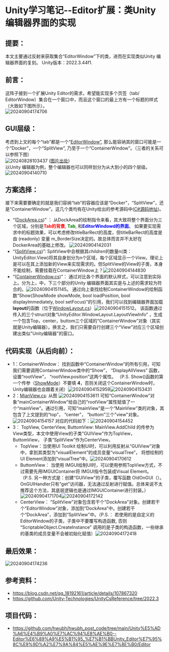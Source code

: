 # Unity学习笔记--Editor扩展：类Unity编辑器界面的实现

## 提要：
本文主要通过反射来获取集合“EditorWindow”下的类，进而在实现类似Unity 编辑器界面的复刻。 Unity版本：2022.3.44f1.

## 前言： 
这阵子接到一个扩展Unity Editor的需求，希望能实现多个页签（tab/ EditorWindow）集合在一个窗口中，而且这个窗口的最上方有一个标题的样式（大致如下图所示）。 \
![20240904174706](https://raw.githubusercontent.com/hwubh/Temp-Pics/main/20240904174706.png)

## GUI层级： 
考虑到上文的每个“tab”都是一个“<a href="https://docs.unity3d.com/6000.0/Documentation/ScriptReference/EditorWindow.html">EditorWindow”</a>, 那么能容纳其的窗口可能是一个“Docker”，一个“SplitView”, 乃至于一个“ContainerWindow”。（三者的关系可以参照下图）\
![20240828103437](https://raw.githubusercontent.com/hwubh/Temp-Pics/main/20240828103437.png) (<a href=https://blog.csdn.net/qq_18192161/article/details/107867320>图片出处</a>) <br>
以Unity 编辑器为例，整个编辑器也可以同样划分为从大到小的四个层级。<br>![20240904140710](https://raw.githubusercontent.com/hwubh/Temp-Pics/main/20240904140710.png)

## 方案选择：
接下来需要要确定的就是我们容纳“tab”的容器应该是“Docker”，“SplitView”，还是“ContainerWindow”。这几个类均有在Unity给出的参考源码中(<a href=https://github.com/Unity-Technologies/UnityCsReference/tree/2022.3>C#源码地址</a>)。
- “(<a href=https://github.com/Unity-Technologies/UnityCsReference/blob/2022.3/Editor/Mono/GUI/DockArea.cs>DockArea.cs</a>)” ： 从DockArea的绘制指令来看，其大致将整个界面分为三个区域，分别是<span style="color:red">**Tab的背景**</span>, <span style="color:green">**Tab**</span>, 和<span style="color:blue">**EditorWindowd的界面**</span>。 如果要实现需求中的标题效果，可以考虑修改titleBarRect的高度，但titleBarRect的高度是由 (readonly) 变量 m_BorderSize决定的。故总体而言并不太好在DockerArea的基础上修改。 ![20240904142031](https://raw.githubusercontent.com/hwubh/Temp-Pics/main/20240904142031.png)
- “(<a href=https://github.com/Unity-Technologies/UnityCsReference/blob/2022.3/Editor/Mono/GUI/SplitView.cs>SplitView.cs</a>)”: SplitView中会根据其*children*的数量n(类：UnityEditor.View)将其自身划分为n个区域，每个区域显示一个*View*。理论上是可以在其上添加新的View来实现需求的。但SplitView的View的子类，本身不能绘制，需要挂载在ContainerWindow上？![20240904144830](https://raw.githubusercontent.com/hwubh/Temp-Pics/main/20240904144830.png)
- “(<a href=https://github.com/Unity-Technologies/UnityCsReference/blob/2022.3/Editor/Mono/ContainerWindow.cs>ContainerWindow.cs</a>)”： 通过对比各个界面的默认样式，可以注意到实际上。分为上，中，下三个部分的Unity 编辑器界面其实是与上述的需求较为符合的。![20240904151145](https://raw.githubusercontent.com/hwubh/Temp-Pics/main/20240904151145.png)。 通过向上查找绘制ContainerWindow的绘制函数“Show(ShowMode showMode, bool loadPosition, bool displayImmediately, bool setFocus)”的引用，我们可以找到编辑器界面加载**layout**的函数（位于<a href=https://github.com/Unity-Technologies/UnityCsReference/blob/2022.3/Editor/Mono/GUI/WindowLayout.cs>WindowLayout.cs</a>）![20240904151512](https://raw.githubusercontent.com/hwubh/Temp-Pics/main/20240904151512.png)。 该函数通过传入的三个struct对象“UnityEditor.WindowLayout.LayoutViewInfo” ，生成一个包含Top，center，buttom三个区域的“ContainerWindow”对象（其实就是Unity编辑器）。换言之，我们只需要自行创建三个“View”对应三个区域创建出类似"Unity编辑器"的窗口。

## 代码实现（从后向前）：
- 1：ContainerWindow： 找到函数中“ContainerWindow”的所有引用，可知我们需要调用ContainerWindow类中的“Show”， “DisplayAllViews” 函数， 设置“rootView”， “rootView.position”这两个属性。 （P.S. Show()函数的第一个传参（<a href=https://github.com/Unity-Technologies/UnityCsReference/blob/2022.3/Editor/Mono/ContainerWindow.bindings.cs>ShowMode</a>）不要填 **4**，否则关闭这个ContainerWindow时，Unity编辑器也会跟着关闭）![20240904152959](https://raw.githubusercontent.com/hwubh/Temp-Pics/main/20240904152959.png)![20240904153431](https://raw.githubusercontent.com/hwubh/Temp-Pics/main/20240904153431.png)
- 2：<a href=https://github.com/Unity-Technologies/UnityCsReference/tree/2022.3>MianView.cs</a>: 从图 ![20240904153611](https://raw.githubusercontent.com/hwubh/Temp-Pics/main/20240904153611.png) 可知“ContainerWindow”对象“mainContainerWindow”给自己的“rootView”属性赋值了一个“mainView”。通过引用，可知“mainView”是一个“MainView”类的对象，其包含了上文提到的“top”， “center”， “buttom”三个"view"对象。![20240904154157](https://raw.githubusercontent.com/hwubh/Temp-Pics/main/20240904154157.png) 对应的代码如下：![20240904154452](https://raw.githubusercontent.com/hwubh/Temp-Pics/main/20240904154452.png)
- 3： TopView, CenterView, ButtomView: MainView.AddChild 的传参为View类型，本文中使用View的子类"GUIView"作为TopView，ButtomView， 子类“SplitView”作为CenterView。
  - TopView：当使用UI Toolkit 绘制UI时，可以利用反射从“GUIView”对象中，拿到其类型为“visualElement”的成员变量“visualTree”， 将想绘制的UI Element添加到“visualTree”中。![20240904170612](https://raw.githubusercontent.com/hwubh/Temp-Pics/main/20240904170612.png)
  - ButtomView： 当使用 IMGUI绘制UI时，可以使用参照TopView方式，不过需要先用IMGUIContainer将 IMGUI指令包装成Visual Element。 （P.S. 另一种方式是：创建“GUIView”的子类，覆写函数 OldOnGUI（）。 OnGUIHandler只有“get”访问器，无法通过反射进行赋值。总体来说不太推荐这个方法，其底层逻辑也是通过IMGUIContainer进行封装。）![20240904171704](https://raw.githubusercontent.com/hwubh/Temp-Pics/main/20240904171704.png)![20240904172142](https://raw.githubusercontent.com/hwubh/Temp-Pics/main/20240904172142.png)
  - CenterView： “SplitView”对象包含若干个"DockArea"对象。创建若干个“EditorWindow”对象，添加到“DockArea”中。创建若干个“DockArea”，添加到“SplitView”中。（P.S.： 若使用的是自定义的EditorWindow的子类，子类中不要覆写构造函数, 否则 “ScriptableObject.CreateInstance” 调用的是子类的构造函数，一些继承的基类的成员变量不会被初始化赋值）![20240904172418](https://raw.githubusercontent.com/hwubh/Temp-Pics/main/20240904172418.png)

## 最后效果：
![20240904174236](https://raw.githubusercontent.com/hwubh/Temp-Pics/main/20240904174236.png)

## 参考资料：
- https://blog.csdn.net/qq_18192161/article/details/107867320
- https://github.com/Unity-Technologies/UnityCsReference/tree/2022.3
## 项目代码：
- https://github.com/hwubh/hwubh_post_code/tree/main/Unity%E5%AD%A6%E4%B9%A0%E7%AC%94%E8%AE%B0--Editor%E6%89%A9%E5%B1%95_%E7%B1%BBUnity_Editor%E7%95%8C%E9%9D%A2%E7%9A%84%E5%AE%9E%E7%8E%B0/Editor
